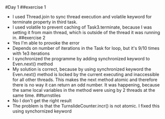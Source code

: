 #Day 1
##exercise 1
* I used Thread.join to sync thread execution and volatile keyword for terminate property in third task.
* I used volatile to prevent caching of Task3.terminate, because I was setting it from main thread, which is outside of the thread it was running in.
##exercise 2
* Yes I'm able to provoke the error
* Depends on number of iterations in the Task for loop, but it's 9/10 times with 1e3 iterations
* I synchronized the programme by adding synchronized keyword to Even.next() method
* My solution is correct, because by using synchronized keyword the Even.next() method is locked by the current executing and inaccessible for all other threads. This makes the next method atomic and therefore there is no way it can return an odd number. It was happening, because the same local variables in the method were using by 2 threads at the same time.
##turnstiles
* No I don't get the right result
* The problem is that the TurnslideCounter.incr() is not atomic. I fixed this using synchornized keyword